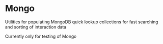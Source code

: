 # Mongo
Utilities for populating MongoDB quick lookup collections for fast searching and sorting of interaction data

Currently only for testing of Mongo